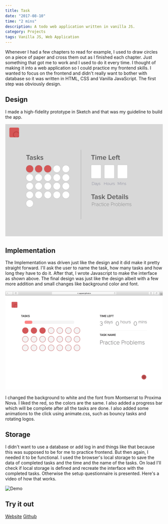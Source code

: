 ```yaml
---
title: Task
date: "2017-08-10"
time: "2 mins"
description: A todo web application written in vanilla JS.
category: Projects
tags: Vanilla JS, Web Application
---
```


Whenever I had a few chapters to read for example, I used to draw circles on a piece of paper and cross them out as I finished each chapter. Just something that got me to work and I used to do it every time. I thought of making it into a web application so I could practice my frontend skills. I wanted to focus on the frontend and didn't really want to bother with database so it was written in HTML, CSS and Vanilla JavaScript. The first step was obviously design.

## Design

I made a high-fidelity prototype in Sketch and that was my guideline to build the app.

![Design](./image1.png)

## Implementation

The Implementation was driven just like the design and it did make it pretty straight forward. I'll ask the user to name the task, how many tasks and how long they have to do it. After that, I wrote Javascript to make the interface as shown above. The final design was just like the design albeit with a few more addition and small changes like background color and font.

![Implementation](./image2.png)

I changed the background to white and the font from Montserrat to Proxima Nova. I liked the red, so the colors are the same. I also added a progress bar which will be complete after all the tasks are done. I also added some animations to the click using animate.css, such as bouncy tasks and rotating logos.

## Storage

I didn't want to use a database or add log in and things like that because this was supposed to be for me to practice frontend. But then again, I needed it to be functional. I used the browser's local storage to save the data of completed tasks and the time and the name of the tasks. On load I'll check if local storage is defined and recreate the interface with the completed tasks. Otherwise the setup questionnaire is presented. Here's a video of how that works.

![Demo](./image3.gif)

## Try it out

[Website](https://yagrawl.github.io/task)
[Github](https://github.com/yagrawl/task)
